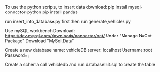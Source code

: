 To use the python scripts, to insert data
download:
pip install mysql-connector-python
pip install pandas 

run insert_into_database.py first
then run generate_vehicles.py

Use mySQL workbench
Download: https://dev.mysql.com/downloads/connector/net/
Under "Manage NuGet Package" Download "MySql.Data"

Create a new database 
name: vehicleDB
server: localhost
Username:root
Password=;

Create a schema call vehicledb and run databaseInit.sql to create the table
